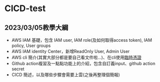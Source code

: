 # CICD-test

## 2023/03/05教學大綱
- AWS IAM 基礎，包含 IAM user, IAM role(及如何取得access token), IAM policy, User groups
- AWS IAM identity Center，新增ReadOnly User, Admin User
- AWS cli 簡介(其實大部分都是要自己看文件啦...)、在cli使用[臨時憑證](https://docs.aws.amazon.com/cli/latest/userguide/sso-configure-profile-token.html)
- Github action複習及一點點功能上的介紹，包含自訂義input、github action secret
- CICD 簡述，以及哪些步驟會需要上雲(之後再整理個簡報)